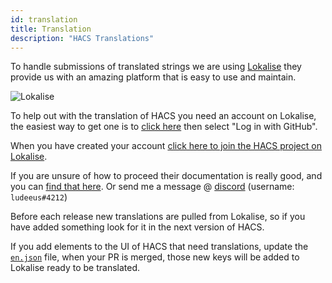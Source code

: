 ```yaml
---
id: translation
title: Translation
description: "HACS Translations"
---
```


To handle submissions of translated strings we are using [Lokalise](https://lokalise.com) they provide us with an amazing platform that is easy to use and maintain.

![Lokalise](/assets/images/external/lokalise_overview.png)

To help out with the translation of HACS you need an account on Lokalise, the easiest way to get one is to [click here](https://lokalise.com/login/) then select "Log in with GitHub".

When you have created your account [click here to join the HACS project on Lokalise](https://lokalise.com/public/854515055f679055040b37.42677693/).

If you are unsure of how to proceed their documentation is really good, and you can [find that here](https:/.lokalise.com/en/). Or send me a message @ [discord](https://discord.gg/apgchf8) (username: `ludeeus#4212`)

Before each release new translations are pulled from Lokalise, so if you have added something look for it in the next version of HACS.

If you add elements to the UI of HACS that need translations, update the [`en.json`](https://github.com/hacs/frontend/blob/master/src/localize/languages/en.json) file, when your PR is merged, those new keys will be added to Lokalise ready to be translated.
